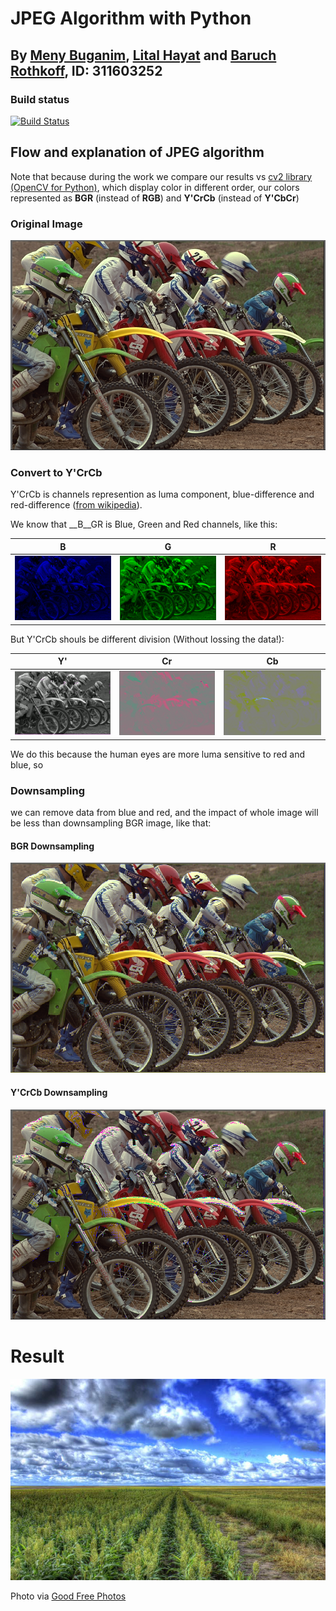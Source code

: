 # JPEG Algorithm with Python

## By [Meny Buganim](https://github.com/MenyBgu), [Lital Hayat](mailto:Litali94@gmail.com) and [Baruch Rothkoff](https://github.com/baruchiro), ID: 311603252

### Build status

[![Build Status](http://54.218.224.31:8080/job/python-JPEG/job/master/badge/icon)](http://54.218.224.31:8080/job/python-JPEG/job/master/)

## Flow and explanation of JPEG algorithm

Note that because during the work we compare our results vs [cv2 library (OpenCV for Python)](TODO), which display color in different order, our colors represented as **BGR** (instead of **RGB**) and **Y'CrCb** (instead of **Y'CbCr**)

### Original Image

![Original Image](Flowchart/original.png)

### Convert to Y'CrCb

Y'CrCb is channels represention as luma component, blue-difference and red-difference ([from wikipedia](https://en.wikipedia.org/wiki/YCbCr)).

We know that __B__GR is  Blue, Green and Red channels, like this:

| B | G | R |
|:-: | :-: | :-: |
| ![B](Flowchart/channel_b.png) | ![G](Flowchart/channel_g.png) | ![R](Flowchart/channel_r.png) |

But Y'CrCb shouls be different division (Without lossing the data!):

| Y' | Cr | Cb |
|:-: | :-: | :-: |
| ![Y'](Flowchart/channel_y.png) | ![Cr](Flowchart/channel_cr.png) | ![Cb](Flowchart/channel_cb.png) |

We do this because the human eyes are more luma sensitive to red and blue, so

### Downsampling

we can remove data from blue and red, and the impact of whole image will be less than downsampling BGR image, like that:

#### BGR Downsampling

![BGR Downsampling](Flowchart/bgr_downsapling.png)

#### Y'CrCb Downsampling

![Y'CrCb Downsampling](Flowchart/ycrcb_downsapling.png)

# Result

![](img/result.png)

Photo via [Good Free Photos](https://www.goodfreephotos.com/)
